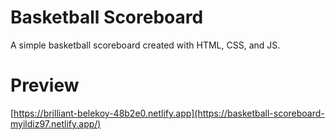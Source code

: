 # Basketball Scoreboard
 A simple basketball scoreboard created with HTML, CSS, and JS.
# Preview
[https://brilliant-belekoy-48b2e0.netlify.app](https://basketball-scoreboard-myildiz97.netlify.app/)

